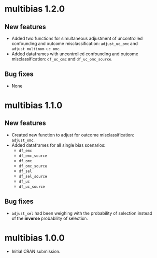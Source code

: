 # multibias 1.2.0

## New features

* Added two functions for simultaneous adjustment of uncontrolled confounding 
  and outcome misclassification: `adjust_uc_omc` and `adjust_multinom_uc_omc`.
* Added dataframes with uncontrolled confounding and outcome misclassification: 
  `df_uc_omc` and `df_uc_omc_source`.

## Bug fixes

* None

# multibias 1.1.0

## New features

* Created new function to adjust for outcome misclassification: `adjust_omc`.
* Added dataframes for all single bias scenarios:
  * `df_emc`
  * `df_emc_source`
  * `df_omc`
  * `df_omc_source`
  * `df_sel`
  * `df_sel_source`
  * `df_uc`
  * `df_uc_source`

## Bug fixes

* `adjust_sel` had been weighing with the probability of selection
  instead of the **inverse** probability of selection.  

# multibias 1.0.0

* Initial CRAN submission.
